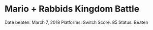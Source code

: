 # Mario + Rabbids Kingdom Battle

Date beaten: March 7, 2018
Platforms: Switch
Score: 85
Status: Beaten